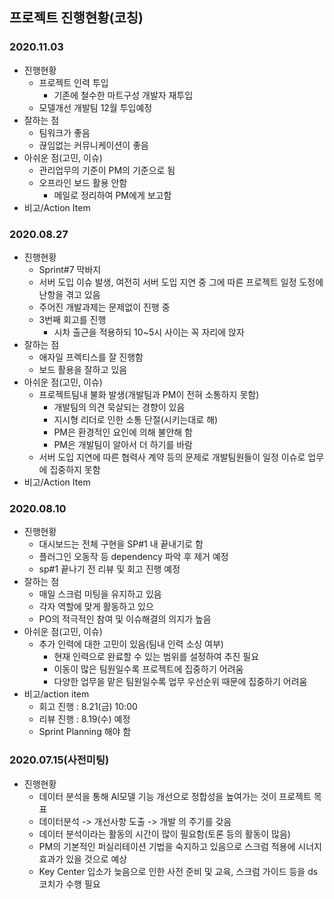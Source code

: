 ## 프로젝트 진행현황(코칭)

### 2020.11.03

* 진행현황
  * 프로젝트 인력 투입
    * 기존에 철수한 마트구성 개발자 재투입
  * 모델개선 개발팀 12월 투입예정
* 잘하는 점
  * 팀워크가 좋음
  * 끊임없는 커뮤니케이션이 좋음
* 아쉬운 점(고민, 이슈)
  * 관리업무의 기준이 PM의 기준으로 됨
  * 오프라인 보드 활용 안함
    * 메일로 정리하여 PM에게 보고함
* 비고/Action Item



### 2020.08.27

* 진행현황
  * Sprint#7 막바지
  * 서버 도입 이슈 발생, 여전히 서버 도입 지연 중 그에 따른 프로젝트 일정 도정에 난항을 겪고 있음
  * 주어진 개발과제는 문제없이 진행 중
  * 3번째 회고를 진행
    * 시차 출근을 적용하되 10~5시 사이는 꼭 자리에 앉자
* 잘하는 점
  * 애자일 프렉티스를 잘 진행함
  * 보드 활용을 잘하고 있음
* 아쉬운 점(고민, 이슈)
  * 프로젝트팀내 불화 발생(개발팀과 PM이 전혀 소통하지 못함)
    * 개발팀의 의견 묵살되는 경향이 있음
    * 지시형 리더로 인한 소통 단절(시키는대로 해)
    * PM은 환경적인 요인에 의해 불안해 함
    * PM은 개발팀이 알아서 더 하기를 바람
  * 서버 도입 지연에 따른 협력사 계약 등의 문제로 개발팀원들이 일정 이슈로 업무에 집중하지 못함
* 비고/Action Item

### 2020.08.10

* 진행현황
  - 대시보드는 전체 구현을 SP#1 내 끝내기로 함
  - 플러그인 오동작 등 dependency 파악 후 제거 예정
  - sp#1 끝나기 전 리뷰 및 회고 진행 예정
* 잘하는 점
  - 매일 스크럼 미팅을 유지하고 있음
  - 각자 역할에 맞게 활동하고 있으
  - PO의 적극적인 참여 및 이슈해결의 의지가 높음
* 아쉬운 점(고민, 이슈)
  - 추가 인력에 대한 고민이 있음(팀내 인력 소싱 여부)
    - 현재 인력으로 완료할 수 있는 범위를 설정하여 추진 필요
    - 이동이 많은 팀원일수록 프로젝트에 집중하기 어려움
    - 다양한 업무을 맡은 팀원일수록 업무 우선순위 때문에 집중하기 어려움
* 비고/action item
  * 회고 진행 : 8.21(금) 10:00
  * 리뷰 진행 : 8.19(수) 예정
  * Sprint Planning 해야 함

### 2020.07.15(사전미팅)

- 진행현황
  - 데이터 분석을 통해 AI모델 기능 개선으로 정합성을 높여가는 것이 프로젝트 목표
  - 데이터분석 -> 개선사항 도출 -> 개발 의 주기를 갖음
  - 데이터 분석이라는 활동의 시간이 많이 필요함(토론 등의 활동이 많음)
  - PM의 기본적인 퍼실리테이션 기법을 숙지하고 있음으로 스크럼 적용에 시너지 효과가 있을 것으로 예상
  - Key Center 입소가 늦음으로 인한 사전 준비 및 교육, 스크럼 가이드 등을 ds 코치가 수행 필요
  
  

